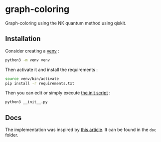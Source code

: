 # graph-coloring

Graph-coloring using the NK quantum method using qiskit.

## Installation

Consider creating a [venv](https://docs.python.org/3/library/venv.html) :
```bash
python3 -m venv venv
```
Then activate it and install the requirements :
```bash
source venv/bin/activate
pip install -r requirements.txt
```
Then you can edit or simply execute [the init script](src/__init__.py) :
```bash
python3 __init__.py
```

## Docs

The implementation was inspired by [this article](https://hal.science/hal-02891847v3/document). It can be found in the `doc` folder.

